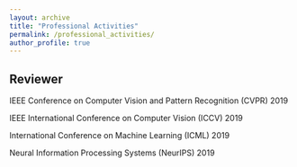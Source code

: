 ```yaml
---
layout: archive
title: "Professional Activities"
permalink: /professional_activities/
author_profile: true
---
```


## Reviewer

IEEE Conference on Computer Vision and Pattern Recognition (CVPR) 2019 

IEEE International Conference on Computer Vision (ICCV) 2019

International Conference on Machine Learning (ICML) 2019

Neural Information Processing Systems (NeurIPS) 2019
